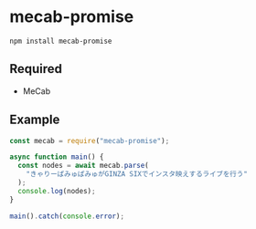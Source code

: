 # mecab-promise

```terminal
npm install mecab-promise
```

## Required

- MeCab

## Example

```js
const mecab = require("mecab-promise");

async function main() {
  const nodes = await mecab.parse(
    "きゃりーぱみゅぱみゅがGINZA SIXでインスタ映えするライブを行う"
  );
  console.log(nodes);
}

main().catch(console.error);
```

